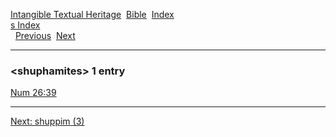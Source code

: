 [Intangible Textual Heritage](../../index)  [Bible](../index) 
[Index](index)   
[s Index](_s_)  
  [Previous](c10387)  [Next](c10389) 

------------------------------------------------------------------------

### &lt;shuphamites&gt; 1 entry

[Num 26:39](../kjv/num026.htm#039)  

------------------------------------------------------------------------

[Next: shuppim (3)](c10389)
